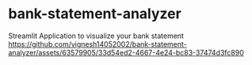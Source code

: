 # bank-statement-analyzer
Streamlit Application to visualize your bank statement
https://github.com/vignesh14052002/bank-statement-analyzer/assets/63579905/33d54ed2-4667-4e24-bc83-37474d3fc890

